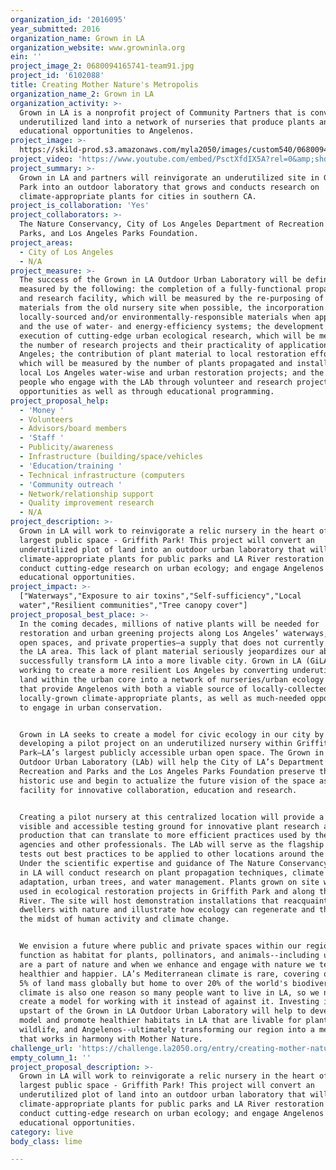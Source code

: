 ```yaml
---
organization_id: '2016095'
year_submitted: 2016
organization_name: Grown in LA
organization_website: www.growninla.org
ein: ''
project_image_2: 0680094165741-team91.jpg
project_id: '6102088'
title: Creating Mother Nature's Metropolis
organization_name_2: Grown in LA
organization_activity: >-
  Grown in LA is a nonprofit project of Community Partners that is converting
  underutilized land into a network of nurseries that produce plants and provide
  educational opportunities to Angelenos.
project_image: >-
  https://skild-prod.s3.amazonaws.com/myla2050/images/custom540/0680094165741-team91.jpg
project_video: 'https://www.youtube.com/embed/PsctXfdIX5A?rel=0&amp;showinfo=0'
project_summary: >-
  Grown in LA and partners will reinvigorate an underutilized site in Griffith
  Park into an outdoor laboratory that grows and conducts research on
  climate-appropriate plants for cities in southern CA.
project_is_collaboration: 'Yes'
project_collaborators: >-
  The Nature Conservancy, City of Los Angeles Department of Recreation and
  Parks, and Los Angeles Parks Foundation.
project_areas:
  - City of Los Angeles
  - N/A
project_measure: >-
  The success of the Grown in LA Outdoor Urban Laboratory will be defined and
  measured by the following: the completion of a fully-functional propagation
  and research facility, which will be measured by the re-purposing of existing
  materials from the old nursery site when possible, the incorporation of
  locally-sourced and/or environmentally-responsible materials when appropriate,
  and the use of water- and energy-efficiency systems; the development and
  execution of cutting-edge urban ecological research, which will be measured by
  the number of research projects and their practicality of application in Los
  Angeles; the contribution of plant material to local restoration efforts,
  which will be measured by the number of plants propagated and installed in
  local Los Angeles water-wise and urban restoration projects; and the number of
  people who engage with the LAb through volunteer and research project
  opportunities as well as through educational programming.
project_proposal_help:
  - 'Money '
  - Volunteers
  - Advisors/board members
  - 'Staff '
  - Publicity/awareness
  - Infrastructure (building/space/vehicles
  - 'Education/training '
  - Technical infrastructure (computers
  - 'Community outreach '
  - Network/relationship support
  - Quality improvement research
  - N/A
project_description: >-
  Grown in LA will work to reinvigorate a relic nursery in the heart of LA’s
  largest public space - Griffith Park! This project will convert an
  underutilized plot of land into an outdoor urban laboratory that will grow
  climate-appropriate plants for public parks and LA River restoration projects;
  conduct cutting-edge research on urban ecology; and engage Angelenos through
  educational opportunities.
project_impact: >-
  ["Waterways","Exposure to air toxins","Self-sufficiency","Local
  water","Resilient communities","Tree canopy cover"]
project_proposal_best_place: >-
  In the coming decades, millions of native plants will be needed for
  restoration and urban greening projects along Los Angeles’ waterways, public
  open spaces, and private properties—a supply that does not currently exist in
  the LA area. This lack of plant material seriously jeopardizes our ability to
  successfully transform LA into a more livable city. Grown in LA (GiLA) is
  working to create a more resilient Los Angeles by converting underutilized
  land within the urban core into a network of nurseries/urban ecology centers
  that provide Angelenos with both a viable source of locally-collected and
  locally-grown climate-appropriate plants, as well as much-needed opportunities
  to engage in urban conservation.


  Grown in LA seeks to create a model for civic ecology in our city by
  developing a pilot project on an underutilized nursery within Griffith
  Park—LA’s largest publicly accessible urban open space. The Grown in LA
  Outdoor Urban Laboratory (LAb) will help the City of LA’s Department of
  Recreation and Parks and the Los Angeles Parks Foundation preserve the site’s
  historic use and begin to actualize the future vision of the space as a
  facility for innovative collaboration, education and research.


  Creating a pilot nursery at this centralized location will provide a highly
  visible and accessible testing ground for innovative plant research and
  production that can translate to more efficient practices used by the public,
  agencies and other professionals. The LAb will serve as the flagship site that
  tests out best practices to be applied to other locations around the region.
  Under the scientific expertise and guidance of The Nature Conservancy, Grown
  in LA will conduct research on plant propagation techniques, climate
  adaptation, urban trees, and water management. Plants grown on site will be
  used in ecological restoration projects in Griffith Park and along the LA
  River. The site will host demonstration installations that reacquaint urban
  dwellers with nature and illustrate how ecology can regenerate and thrive in
  the midst of human activity and climate change. 


  We envision a future where public and private spaces within our region
  function as habitat for plants, pollinators, and animals--including us! People
  are a part of nature and when we enhance and engage with nature we tend to be
  healthier and happier. LA’s Mediterranean climate is rare, covering only about
  5% of land mass globally but home to over 20% of the world's biodiversity. Our
  climate is also one reason so many people want to live in LA, so we need to
  create a model for working with it instead of against it. Investing in the
  upstart of the Grown in LA Outdoor Urban Laboratory will help to develop this
  model and promote healthier habitats in LA that are livable for plants,
  wildlife, and Angelenos--ultimately transforming our region into a metropolis
  that works in harmony with Mother Nature.
challenge_url: 'https://challenge.la2050.org/entry/creating-mother-natures-metropolis'
empty_column_1: ''
project_proposal_description: >-
  Grown in LA will work to reinvigorate a relic nursery in the heart of LA’s
  largest public space - Griffith Park! This project will convert an
  underutilized plot of land into an outdoor urban laboratory that will grow
  climate-appropriate plants for public parks and LA River restoration projects;
  conduct cutting-edge research on urban ecology; and engage Angelenos through
  educational opportunities.
category: live
body_class: lime

---
```

